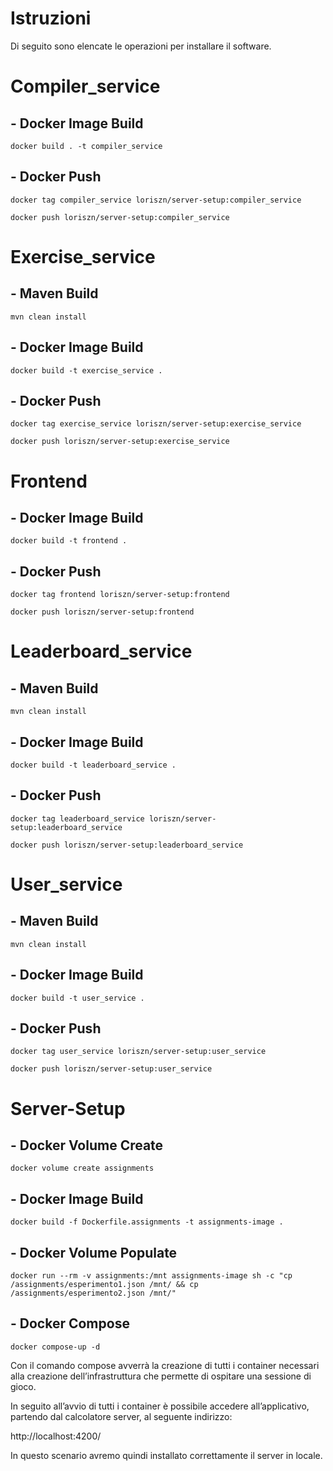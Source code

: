 # Istruzioni

Di seguito sono elencate le operazioni per installare il software.


# Compiler_service

## - Docker Image Build 
```
docker build . -t compiler_service
```
## - Docker Push
```
docker tag compiler_service loriszn/server-setup:compiler_service
```
```
docker push loriszn/server-setup:compiler_service
```


# Exercise_service

## - Maven Build
```
mvn clean install
```
## - Docker Image Build
```
docker build -t exercise_service .
```
## - Docker Push
```
docker tag exercise_service loriszn/server-setup:exercise_service
```
```
docker push loriszn/server-setup:exercise_service
```


# Frontend 

## - Docker Image Build 
```
docker build -t frontend .
```
## - Docker Push
```
docker tag frontend loriszn/server-setup:frontend
```
```
docker push loriszn/server-setup:frontend
```


# Leaderboard_service

## - Maven Build
```
mvn clean install
```
## - Docker Image Build
```
docker build -t leaderboard_service .
```
## - Docker Push
```
docker tag leaderboard_service loriszn/server-setup:leaderboard_service
```
```
docker push loriszn/server-setup:leaderboard_service
```


# User_service

## - Maven Build
```
mvn clean install
```
## - Docker Image Build 
```
docker build -t user_service .
```
## - Docker Push
```
docker tag user_service loriszn/server-setup:user_service
```
```
docker push loriszn/server-setup:user_service
```


# Server-Setup

## - Docker Volume Create
```
docker volume create assignments
```
## - Docker Image Build 
```
docker build -f Dockerfile.assignments -t assignments-image .
```
## - Docker Volume Populate
```
docker run --rm -v assignments:/mnt assignments-image sh -c "cp /assignments/esperimento1.json /mnt/ && cp /assignments/esperimento2.json /mnt/" 
```
## - Docker Compose
```
docker compose-up -d
```


Con il comando compose avverrà la creazione di tutti i container necessari alla creazione dell’infrastruttura che permette di ospitare una sessione di gioco.

In seguito all’avvio di tutti i container è possibile accedere all’applicativo, partendo dal calcolatore server, al seguente indirizzo:

http://localhost:4200/

In questo scenario avremo quindi installato correttamente il server in locale. 
